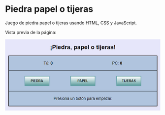 # Piedra papel o tijeras
Juego de piedra papel o tijeras usando HTML, CSS y JavaScript.  
  
Vista previa de la página:  
  
<img src="./img/ppot.png" alt="vista previa">
